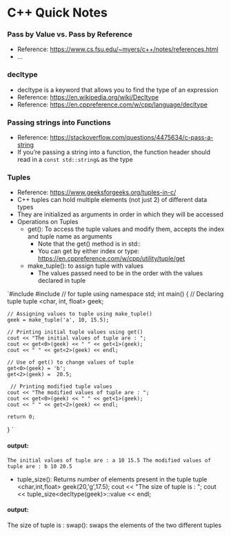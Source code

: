 # C++ Quick Notes

### Pass by Value vs. Pass by Reference
- Reference: https://www.cs.fsu.edu/~myers/c++/notes/references.html
- ...

### decltype
- decltype is a keyword that allows you to find the type of an expression
- Reference: https://en.wikipedia.org/wiki/Decltype
- Reference: https://en.cppreference.com/w/cpp/language/decltype


### Passing strings into Functions
- Reference: https://stackoverflow.com/questions/4475634/c-pass-a-string
- If you’re passing a string into a function, the function header should read in a `const std::string&` as the type

### Tuples
- Reference: https://www.geeksforgeeks.org/tuples-in-c/
- C++ tuples can hold multiple elements (not just 2) of different data types
- They are initialized as arguments in order in which they will be accessed
- Operations on Tuples
    - get(): To access the tuple values and modify them, accepts the index and tuple name as arguments
        - Note that the get() method is in std::
        - You can get by either index or type: https://en.cppreference.com/w/cpp/utility/tuple/get
    - make_tuple(): to assign tuple with values
        - The values passed need to be in the order with the values declared in tuple

`#include<iostream>
#include<tuple> // for tuple
using namespace std;
int main()
{
    // Declaring tuple
    tuple <char, int, float> geek;
  
    // Assigning values to tuple using make_tuple()
    geek = make_tuple('a', 10, 15.5);
  
    // Printing initial tuple values using get()
    cout << "The initial values of tuple are : ";
    cout << get<0>(geek) << " " << get<1>(geek);
    cout << " " << get<2>(geek) << endl;
  
    // Use of get() to change values of tuple
    get<0>(geek) = 'b';
    get<2>(geek) =  20.5;
  
     // Printing modified tuple values
    cout << "The modified values of tuple are : ";
    cout << get<0>(geek) << " " << get<1>(geek);
    cout << " " << get<2>(geek) << endl;
  
    return 0;
}
`
#### output:
`
The initial values of tuple are : a 10 15.5
The modified values of tuple are : b 10 20.5
`

- tuple_size(): Returns number of elements present in the tuple
tuple <char,int,float> geek(20,'g',17.5);
cout << "The size of tuple is : ";
cout << tuple_size<decltype(geek)>::value << endl;

#### output:
The size of tuple is :
swap(): swaps the elements of the two different tuples
